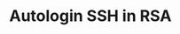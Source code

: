 # Autologin SSH in RSA

<script type="text/javascript" src="gitbook/app.js"></script>
<script type="text/javascript" src="js/general.js"></script>
